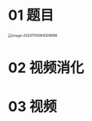 # 01 题目

<img src="https://cvp.oss-cn-shanghai.aliyuncs.com/202411140840023.png" alt="image-20241114084009986" style="zoom:50%;" />



# 02 视频消化







# 03 视频



